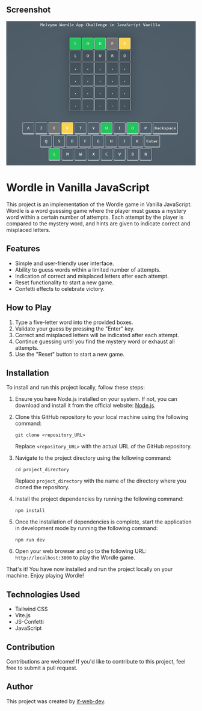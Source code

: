 ﻿## Screenshot

![Screenshot of the Wordle game](./public/assets/Capture.PNG)

# Wordle in Vanilla JavaScript

This project is an implementation of the Wordle game in Vanilla JavaScript. Wordle is a word guessing game where the player must guess a mystery word within a certain number of attempts. Each attempt by the player is compared to the mystery word, and hints are given to indicate correct and misplaced letters.

## Features

- Simple and user-friendly user interface.
- Ability to guess words within a limited number of attempts.
- Indication of correct and misplaced letters after each attempt.
- Reset functionality to start a new game.
- Confetti effects to celebrate victory.

## How to Play

1. Type a five-letter word into the provided boxes.
2. Validate your guess by pressing the "Enter" key.
3. Correct and misplaced letters will be indicated after each attempt.
4. Continue guessing until you find the mystery word or exhaust all attempts.
5. Use the "Reset" button to start a new game.

## Installation

To install and run this project locally, follow these steps:

1. Ensure you have Node.js installed on your system. If not, you can download and install it from the official website: [Node.js](https://nodejs.org/).

2. Clone this GitHub repository to your local machine using the following command:

   ```
   git clone <repository_URL>
   ```

   Replace `<repository_URL>` with the actual URL of the GitHub repository.

3. Navigate to the project directory using the following command:

   ```
   cd project_directory
   ```

   Replace `project_directory` with the name of the directory where you cloned the repository.

4. Install the project dependencies by running the following command:

   ```
   npm install
   ```

5. Once the installation of dependencies is complete, start the application in development mode by running the following command:

   ```
   npm run dev
   ```

6. Open your web browser and go to the following URL: `http://localhost:3000` to play the Wordle game.

That's it! You have now installed and run the project locally on your machine. Enjoy playing Wordle!

## Technologies Used

- Tailwind CSS
- Vite.js
- JS-Confetti
- JavaScript

## Contribution

Contributions are welcome! If you'd like to contribute to this project, feel free to submit a pull request.

## Author

This project was created by [if-web-dev](https://github.com/if-web-dev).